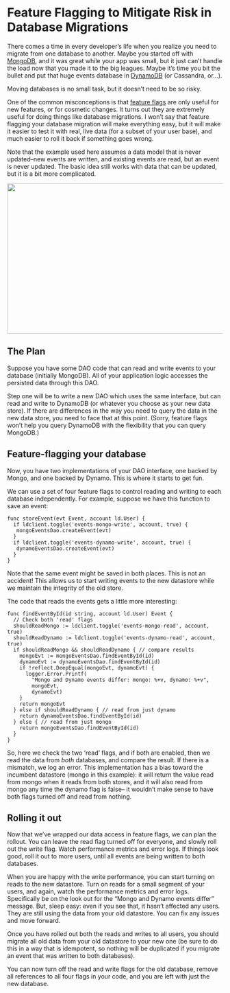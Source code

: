 # Feature Flagging to Mitigate Risk in Database Migrations

There comes a time in every developer’s life when you realize you need to migrate from one database to another. Maybe you started off with [MongoDB](https://www.mongodb.com/), and it was great while your app was small, but it just can’t handle the load now that you made it to the big leagues. Maybe it’s time you bit the bullet and put that huge events database in [DynamoDB](https://aws.amazon.com/dynamodb/) (or Cassandra, or…).

Moving databases is no small task, but it doesn’t need to be so risky.

One of the common misconceptions is that [feature flags](http://featureflags.io/feature-flags/) are only useful for new features, or for cosmetic changes. It turns out they are extremely useful for doing things like database migrations. I won’t say that feature flagging your database migration will make everything easy, but it will make it easier to test it with real, live data (for a subset of your user base), and much easier to roll it back if something goes wrong.

Note that the example used here assumes a data model that is never updated–new events are written, and existing events are read, but an event is never updated. The basic idea still works with data that can be updated, but it is a bit more complicated.

<img src= "https://oscimg.oschina.net/oscnet/up-df805b13269b72f5093e2c2650d8923512c.png"  width=700 height=350 >

## **The Plan**

Suppose you have some DAO code that can read and write events to your database (initially MongoDB). All of your application logic accesses the persisted data through this DAO.

Step one will be to write a new DAO which uses the same interface, but can read and write to DynamoDB (or whatever you choose as your new data store). If there are differences in the way you need to query the data in the new data store, you need to face that at this point. (Sorry, feature flags won’t help you query DynamoDB with the flexibility that you can query MongoDB.)

## **Feature-flagging your database**

Now, you have two implementations of your DAO interface, one backed by Mongo, and one backed by Dynamo. This is where it starts to get fun.

We can use a set of four feature flags to control reading and writing to each database independently. For example, suppose we have this function to save an event:

```
func storeEvent(evt Event, account ld.User) {
  if ldclient.toggle('events-mongo-write', account, true) {
   mongoEventsDao.createEvent(evt)
  }
  if ldclient.toggle('events-dynamo-write', account, true) {
   dynamoEventsDao.createEvent(evt)
  }
}
```

Note that the same event might be saved in both places. This is not an accident! This allows us to start writing events to the new datastore while we maintain the integrity of the old store.

The code that reads the events gets a little more interesting:

```
func findEventById(id string, account ld.User) Event {
  // Check both 'read' flags
  shouldReadMongo := ldclient.toggle('events-mongo-read', account, true)
  shouldReadDynamo := ldclient.toggle('events-dynamo-read', account, true)
  if shouldReadMongo && shouldReadDynamo { // compare results
    mongoEvt := mongoEventsDao.findEventById(id)
    dynamoEvt := dynamoEventsDao.findEventById(id)
    if !reflect.DeepEqual(mongoEvt, dynamoEvt) {
      logger.Error.Printf(
        "Mongo and Dynamo events differ: mongo: %+v, dynamo: %+v", 
        mongoEvt, 
        dynamoEvt)
    }
    return mongoEvt
  } else if shouldReadDynamo { // read from just dynamo
    return dynamoEventsDao.findEventById(id)
  } else { // read from just mongo
    return mongoEventsDao.findEventById(id)
  }
}
```

So, here we check the two ‘read’ flags, and if both are enabled, then we read the data from *both* databases, and compare the result. If there is a mismatch, we log an error. This implementation has a bias toward the incumbent datastore (mongo in this example): it will return the value read from mongo when it reads from both stores, and it will also read from mongo any time the dynamo flag is false– it wouldn’t make sense to have both flags turned off and read from nothing.

## **Rolling it out**

Now that we’ve wrapped our data access in feature flags, we can plan the rollout. You can leave the read flag turned off for everyone, and slowly roll out the write flag. Watch performance metrics and error logs. If things look good, roll it out to more users, until all events are being written to both databases.

When you are happy with the write performance, you can start turning on reads to the new datastore. Turn on reads for a small segment of your users, and again, watch the performance metrics and error logs. Specifically be on the look out for the “Mongo and Dynamo events differ” message. But, sleep easy: even if you see that, it hasn’t affected any users. They are still using the data from your old datastore. You can fix any issues and move forward.

Once you have rolled out both the reads and writes to all users, you should migrate all old data from your old datastore to your new one (be sure to do this in a way that is idempotent, so nothing will be duplicated if you migrate an event that was written to both databases).

You can now turn off the read and write flags for the old database, remove all references to all four flags in your code, and you are left with just the new database.